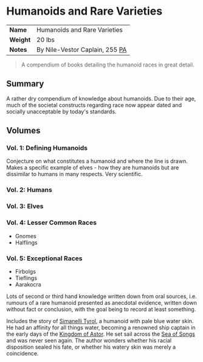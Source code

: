 # Humanoids and Rare Varieties

|||
| --- | --- |
| **Name** | Humanoids and Rare Varieties | item.2
| **Weight** | 20 lbs |
| **Notes** | By Nile-Vestor Caplain, 255 [PA](../../history/calendars/astorian-calendar.md) |

> A compendium of books detailing the humanoid races in great detail.

## Summary

A rather dry compendium of knowledge about humanoids. Due to their age, much of the societal constructs regarding race now appear dated and socially unacceptable by today's standards.

## Volumes

### Vol. 1: Defining Humanoids

Conjecture on what constitutes a humanoid and where the line is drawn. Makes a specific example of elves - how they are humanoids but are dissimilar to humans in many respects. Very scientific.

### Vol. 2: Humans

### Vol. 3: Elves

### Vol. 4: Lesser Common Races

- Gnomes
- Halflings

### Vol. 5: Exceptional Races

- Firbolgs
- Tieflings
- Aarakocra

Lots of second or third hand knowledge written down from oral sources, i.e. rumours of a rare humanoid presented as anecdotal evidence, written down without fact or conclusion, with the goal being to record at least something.

Includes the story of [Simanelli Tyrol](../../characters/simanelli-tyrol.md), a humanoid with pale blue water skin. He had an affinity for all things water, becoming a renowned ship captain in the early days of the [Kingdom of Astor](../../civilisations/kingdom-of-astor/kingdom-of-astor.md). He set sail across the [Sea of Songs](../../places/seas-oceans/sea-of-songs.md) and was never seen again. The author wonders whether his racial disposition sealed his fate, or whether his watery skin was merely a coincidence.
